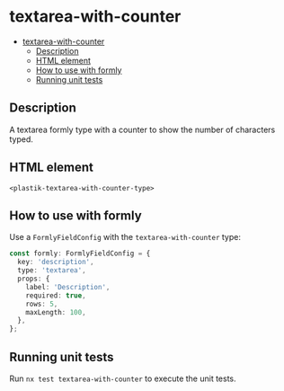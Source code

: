 # textarea-with-counter

- [textarea-with-counter](#textarea-with-counter)
  - [Description](#description)
  - [HTML element](#html-element)
  - [How to use with formly](#how-to-use-with-formly)
  - [Running unit tests](#running-unit-tests)

## Description

A textarea formly type with a counter to show the number of characters typed.

## HTML element

`<plastik-textarea-with-counter-type>`

## How to use with formly

Use a `FormlyFieldConfig` with the `textarea-with-counter` type:

```typescript
const formly: FormlyFieldConfig = {
  key: 'description',
  type: 'textarea',
  props: {
    label: 'Description',
    required: true,
    rows: 5,
    maxLength: 100,
  },
};
```

## Running unit tests

Run `nx test textarea-with-counter` to execute the unit tests.
